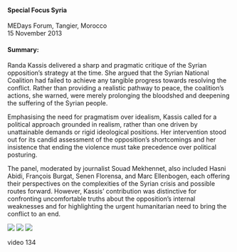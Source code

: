 <h4>Special Focus Syria</h4>


MEDays Forum, Tangier, Morocco 
<br>
15 November 2013

	
<h4>Summary:</h4>	

Randa Kassis delivered a sharp and pragmatic critique of the Syrian opposition’s strategy at the time. She argued that the Syrian National Coalition had failed to achieve any tangible progress towards resolving the conflict. Rather than providing a realistic pathway to peace, the coalition’s actions, she warned, were merely prolonging the bloodshed and deepening the suffering of the Syrian people.

Emphasising the need for pragmatism over idealism, Kassis called for a political approach grounded in realism, rather than one driven by unattainable demands or rigid ideological positions. Her intervention stood out for its candid assessment of the opposition’s shortcomings and her insistence that ending the violence must take precedence over political posturing.

The panel, moderated by journalist Souad Mekhennet, also included Hasni Abidi, François Burgat, Senen Florensa, and Marc Ellenbogen, each offering their perspectives on the complexities of the Syrian crisis and possible routes forward. However, Kassis’ contribution was distinctive for confronting uncomfortable truths about the opposition’s internal weaknesses and for highlighting the urgent humanitarian need to bring the conflict to an end.

![](131.JPG)
![](132.JPG)
![](133.jpeg)

video 134
<p></p>
